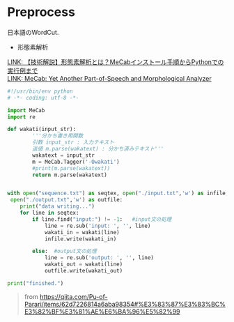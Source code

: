 # Preprocess

日本語のWordCut.  
  
* 形態素解析  
  
  
[LINK: 【技術解説】形態素解析とは？MeCabインストール手順からPythonでの実行例まで](https://mieruca-ai.com/ai/morphological_analysis_mecab/)  
[LINK: MeCab: Yet Another Part-of-Speech and Morphological Analyzer](https://taku910.github.io/mecab/)  
  
  
```python
#!/usr/bin/env python
# -*- coding: utf-8 -*-

import MeCab
import re

def wakati(input_str):
        '''分かち書き用関数
        引数 input_str : 入力テキスト
        返値 m.parse(wakatext) : 分かち済みテキスト'''
        wakatext = input_str
        m = MeCab.Tagger('-Owakati')
        #print(m.parse(wakatext))
        return m.parse(wakatext)


with open("sequence.txt") as seqtex, open("./input.txt",'w') as infile,\
 open("./output.txt",'w') as outfile:
    print("data writing...")
    for line in seqtex:
        if line.find("input:") != -1:   #input文の処理
            line = re.sub('input: ', '', line)
            wakati_in = wakati(line)
            infile.write(wakati_in)

        else:  #output文の処理
            line = re.sub('output: ', '', line)
            wakati_out = wakati(line)
            outfile.write(wakati_out)

print("finished.")
```
  
> from https://qiita.com/Pu-of-Parari/items/62d7226814a6aba98354#%E3%83%87%E3%83%BC%E3%82%BF%E3%81%AE%E6%BA%96%E5%82%99  